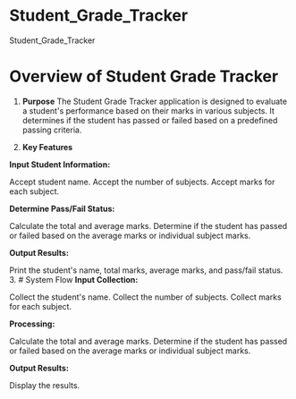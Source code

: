 # Student_Grade_Tracker
Student_Grade_Tracker

# Overview of Student Grade Tracker
1. **Purpose**
The Student Grade Tracker application is designed to evaluate a student's performance based on their marks in various subjects. It determines if the student has passed or failed based on a predefined passing criteria.

2. **Key Features**

**Input Student Information:**

Accept student name.
Accept the number of subjects.
Accept marks for each subject.

**Determine Pass/Fail Status:**

Calculate the total and average marks.
Determine if the student has passed or failed based on the average marks or individual subject marks.

**Output Results:**

Print the student's name, total marks, average marks, and pass/fail status.
3. # System Flow
**Input Collection:**

Collect the student's name.
Collect the number of subjects.
Collect marks for each subject.

**Processing:**

Calculate the total and average marks.
Determine if the student has passed or failed based on the average marks or individual subject marks.

**Output Results:**

Display the results.